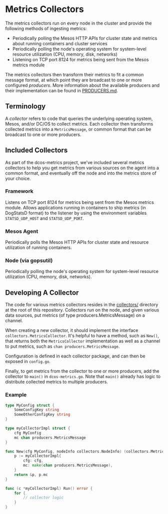 # Metrics Collectors
The metrics collectors run on every node in the cluster and provide the following methods of ingesting metrics:

- Periodically polling the Mesos HTTP APIs for cluster state and metrics about running containers and cluster services
- Periodically polling the node's operating system for system-level resource utilization (CPU, memory, disk, networks)
- Listening on TCP port 8124 for metrics being sent from the Mesos metrics module

The metrics collectors then transform their metrics to fit a common message format, at which point they are broadcast
to one or more configured *producers*. More information about the available producers and their implementation can be
found in [PRODUCERS.md](PRODUCERS.md).

## Terminology
A *collector* refers to code that queries the underlying operating system, Mesos, and/or DC/OS to collect metrics.
Each collector then transforms collected metrics into a `MetricsMessage`, or common format that can be broadcast to one
or more producers.

## Included Collectors
As part of the dcos-metrics project, we've included several metrics collectors to help you get metrics from various
sources on the agent into a common format, and eventually off the node and into the metrics store of your choice.

### Framework
Listens on TCP port 8124 for metrics being sent from the Mesos metrics module. Allows applications running in
containers to ship metrics (in DogStatsD format) to the listener by using the environment variables
`STATSD_UDP_HOST` and `STATSD_UDP_PORT`.

### Mesos Agent
Periodically polls the Mesos HTTP APIs for cluster state and resource utilization of running containers.

### Node (via gopsutil)
Periodically polling the node's operating system for system-level resource utilization (CPU, memory, disk, networks).

## Developing A Collector
The code for various metrics collectors resides in the [collectors/](../collectors) directory at the root of this
repository. Collectors run on the node, and given various data sources, put metrics (of type producers.MetricsMessage)
on a channel.

When creating a new collector, it should implement the interface `collectors.MetricsCollector`. It's helpful to have a
method, such as `New()`, that returns both the `MetricsCollector` implementation as well as a channel to put metrics,
such as `chan producers.MetricsMessage`.

Configuration is defined in each collector package, and can then be exposed in `config.go`.

Finally, to get metrics from the collector to one or more producers, add the collector to `main()` in `dcos-metrics.go`.
Note that `main()` already has logic to distribute collected metrics to multiple producers.

### Example

```go
type MyConfig struct {
    SomeConfigKey string
    SomeOtherConfigKey string
}

type myCollectorImpl struct {
    cfg MyConfig
    mc chan producers.MetricsMessage
}

func New(cfg MyConfig, nodeInfo collectors.NodeInfo) (collectors.MetricsCollector, chan producers.MetricsMessage) {
    p := myCollectorImpl{
        cfg: cfg,
        mc: make(chan producers.MetricsMessage),
    }
    return &p, p.mc
}

func (c *myCollectorImpl) Run() error {
    for {
        // collector logic
    }
}
```
